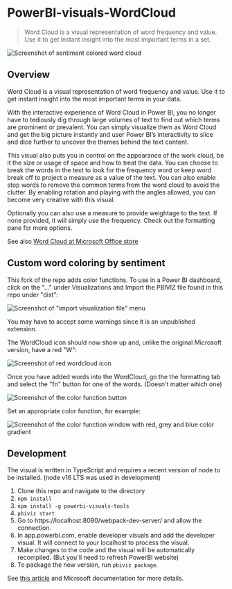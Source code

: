 # PowerBI-visuals-WordCloud

> Word Cloud is a visual representation of word frequency and value. Use it to get instant insight into the most important terms in a set.

![Screenshot of sentiment colored word cloud](https://user-images.githubusercontent.com/1150048/184419646-d0a41b56-94b3-4da6-a872-79b763f1302c.png)

## Overview
Word Cloud is a visual representation of word frequency and value. Use it to get instant insight into the most important terms in your data.

With the interactive experience of Word Cloud in Power BI, you no longer have to tediously dig through large volumes of text to find out which terms are prominent or prevalent. You can simply visualize them as Word Cloud and get the big picture instantly and user Power BI’s interactivity to slice and dice further to uncover the themes behind the text content.

This visual also puts you in control on the appearance of the work cloud, be it the size or usage of space and how to treat the data. You can choose to break the words in the text to look for the frequency word or keep word break off to project a measure as a value of the text. You can also enable stop words to remove the common terms from the word cloud to avoid the clutter. By enabling rotation and playing with the angles allowed, you can become very creative with this visual.

Optionally you can also use a measure to provide weightage to the text. If none provided, it will simply use the frequency. Check out the formatting pane for more options.

See also [Word Cloud at Microsoft Office store](https://store.office.com/en-us/app.aspx?assetid=WA104380752&sourcecorrid=037b6fba-5738-4e90-a8ff-c4f1575a0b05&searchapppos=0&ui=en-US&rs=en-US&ad=US&appredirect=false)

## Custom word coloring by sentiment
This fork of the repo adds color functions. To use in a Power BI dashboard, click on the "..." under Visualizations and Import the PBIVIZ file found in this repo under "dist":

![Screenshot of "import visualization file" menu](https://user-images.githubusercontent.com/1150048/184415935-cf33fa12-71ad-410e-99a0-33c0b26816c5.png)

You may have to accept some warnings since it is an unpublished extension.

The WordCloud icon should now show up and, unlike the original Microsoft version, have a red "W":

![Screenshot of red wordcloud icon](https://user-images.githubusercontent.com/1150048/184416349-ee07f77b-3c12-4439-b1c5-85e98aa30eb3.png)

Once you have added words into the WordCloud, go the the formatting tab and select the "fn" button for one of the words. (Doesn't matter which one)

![Screenshot of the color function button](https://user-images.githubusercontent.com/1150048/184419288-3db7cf0b-7a94-46bf-802d-2b763bedd1b2.png)

Set an appropriate color function, for example:

![Screenshot of the color function window with red, grey and blue color gradient](https://user-images.githubusercontent.com/1150048/184419472-42d7caa0-f0e7-49dd-9be7-0d7395767a27.png)


## Development

The visual is written in TypeScript and requires a recent version of node to be installed. (node v16 LTS was used in development)

1. Clone this repo and navigate to the directory
1. `npm install`
1. `npm install -g powerbi-visuals-tools`
1. `pbiviz start`
2. Go to https://localhost:8080/webpack-dev-server/ and allow the connection.
3. In app.powerbi.com, enable developer visuals and add the developer visual. It will connect to your localhost to process the visual.
4. Make changes to the code and the visual will be automatically recompiled. (But you'll need to refresh PowerBI website)
5. To package the new version, run `pbiviz package`.

See [this article](https://tsmatz.wordpress.com/2016/09/27/power-bi-custom-visuals-programming/) and Microsoft documentation for more details.
